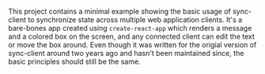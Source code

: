 This project contains a minimal example showing the basic usage of sync-client to synchronize state across multiple web application clients.  It's a bare-bones app created using `create-react-app` which renders a message and a colored box on the screen, and any connected client can edit the text or move the box around.  Even though it was written for the origial version of sync-client around two years ago and hasn't been maintained since, the basic principles should still be the same.
